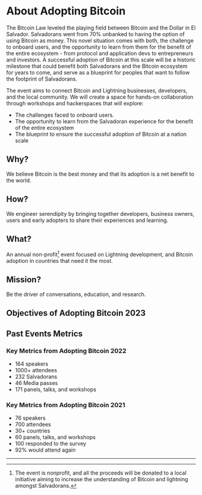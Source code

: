 # About Adopting Bitcoin 

The Bitcoin Law leveled the playing field between Bitcoin and the Dollar in El Salvador. Salvadorans went from 70% unbanked to having the option of using Bitcoin as money. This novel situation comes with both, the challenge to onboard users, and the opportunity to learn from them for the benefit of the entire ecosystem - from protocol and application devs to entrepreneurs and investors. A successful adoption of Bitcoin at this scale will be a historic milestone that could benefit both Salvadorans and the Bitcoin ecosystem for years to come, and serve as a blueprint for peoples that want to follow the footprint of Salvadorans.

The event aims to connect Bitcoin and Lightning businesses, developers, and the local community. We will create a space for hands-on collaboration through workshops and hackerspaces that will explore:  
- The challenges faced to onboard users.
- The opportunity to learn from the Salvadoran experience  for the benefit of the entire ecosystem
- The blueprint to ensure the successful adoption of Bitcoin at a nation scale 

## Why?

We believe Bitcoin is the best money and that its adoption is a net benefit to the world. 

## How?

We engineer serendipity by bringing together developers, business owners, users and early adopters to share their experiences and learning. 

## What?

An annual non-profit[^1] event focused on Lightning development, and Bitcoin adoption in countries that need it the most. 

## Mission?

Be the driver of conversations, education, and research. 

## Objectives of Adopting Bitcoin 2023 

## Past Events Metrics 

### Key Metrics from Adopting Bitcoin 2022 
- 164 speakers 
- 1000+ attendees 
- 232 Salvadorans 
- 46 Media passes 
- 171 panels, talks, and workshops 

### Key Metrics from Adopting Bitcoin 2021 

- 76 speakers 
- 700 attendees 
- 30+ countries 
- 60 panels, talks, and workshops
- 100 responded to the survey 
- 92% would attend again 

--- 

[^1]:The event is nonprofit, and all the proceeds will be donated to a local initiative aiming to increase the understanding of Bitcoin and lightning amongst Salvadorans.

